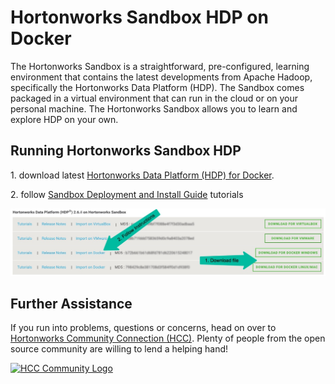 # Hortonworks Sandbox HDP on Docker

The Hortonworks Sandbox is a straightforward, pre-configured, learning environment that contains the latest developments from Apache Hadoop, specifically the Hortonworks Data Platform (HDP). The Sandbox comes packaged in a virtual environment that can run in the cloud or on your personal machine. The Hortonworks Sandbox allows you to learn and explore HDP on your own.

## Running Hortonworks Sandbox HDP

1\. download latest [Hortonworks Data Platform (HDP) for Docker](https://hortonworks.com/downloads/#sandbox).

2\. follow [Sandbox Deployment and Install Guide](https://hortonworks.com/tutorial/sandbox-deployment-and-install-guide/section/3/) tutorials

![](https://raw.githubusercontent.com/hortonworks/data-tutorials/master/articles/documentation/assets/download-sandbox-hdp-docker.jpg)

## Further Assistance

If you run into problems, questions or concerns, head on over to [Hortonworks Community Connection (HCC)](https://community.hortonworks.com/spaces/81/sandbox-track.html). Plenty of people from the open source community are willing to lend a helping hand!

[![HCC Community Logo](https://hortonworks.com/wp-content/uploads/2016/03/logo-hcc.png)](https://community.hortonworks.com/)
